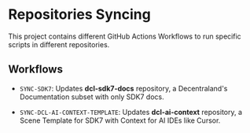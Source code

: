 # Repositories Syncing

This project contains different GitHub Actions Workflows to run specific scripts in different repositories.

## Workflows

* `SYNC-SDK7`: Updates **dcl-sdk7-docs** repository, a Decentraland's Documentation subset with only SDK7 docs.

* `SYNC-DCL-AI-CONTEXT-TEMPLATE`: Updates **dcl-ai-context** repository, a Scene Template for SDK7 with Context for AI IDEs like Cursor.